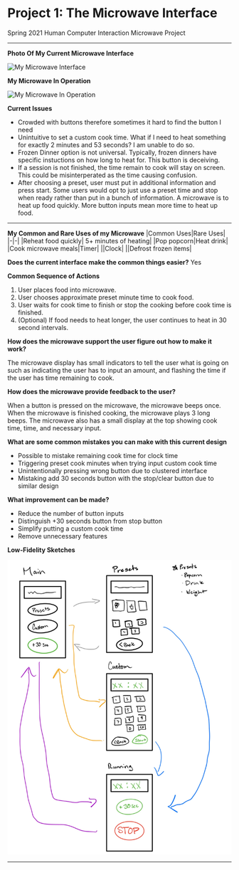 # Project 1: The Microwave Interface
Spring 2021 Human Computer Interaction Microwave Project

---

**Photo Of My Current Microwave Interface**

![My Microwave Interface](./assets/my_microwave_interface.gif)

**My Microwave In Operation**

![My Microwave In Operation](./assets/my_microwave_in_operation.gif)

**Current Issues**
- Crowded with buttons therefore sometimes it hard to find the button I need
- Unintuitive to set a custom cook time. What if I need to heat something for exactly 2 minutes and 53 seconds? I am unable to do so.
- Frozen Dinner option is not universal. Typically, frozen dinners have specific instuctions on how long to heat for. This button is deceiving.
- If a session is not finished, the time remain to cook will stay on screen. This could be misinterperated as the time causing confusion.
- After choosing a preset, user must put in additional information and press start. Some users would opt to just use a preset time and stop when ready rather than put in a bunch of information. A microwave is to heat up food quickly. More button inputs mean more time to heat up food.

---
**My Common and Rare Uses of my Microwave** 
|Common Uses|Rare Uses|
|-|-|
|Reheat food quickly| 5+ minutes of heating|
|Pop popcorn|Heat drink|
|Cook microwave meals|Timer|
||Clock|
||Defrost frozen items|

**Does the current interface make the common things easier?** Yes

**Common Sequence of Actions**
1. User places food into microwave.
2. User chooses approximate preset minute time to cook food.
3. User waits for cook time to finish or stop the cooking before cook time is finished.
4. (Optional) If food needs to heat longer, the user continues to heat in 30 second intervals.

**How does the microwave support the user figure out how to make it work?**

The microwave display has small indicators to tell the user what is going on such as indicating the user has to input an amount, and flashing the time if the user has time remaining to cook.

**How does the microwave provide feedback to the user?**

When a button is pressed on the microwave, the microwave beeps once. When the microwave is finished cooking, the microwave plays 3 long beeps. The microwave also has a small display at the top showing cook time, time, and necessary input.

**What are some common mistakes you can make with this current design**
- Possible to mistake remaining cook time for clock time
- Triggering preset cook minutes when trying input custom cook time
- Unintentionally pressing wrong button due to clustered interface
- Mistaking add 30 seconds button with the stop/clear button due to similar design

**What improvement can be made?**
- Reduce the number of button inputs
- Distinguish +30 seconds button from stop button
- Simplify putting a custom cook time
- Remove unnecessary features

**Low-Fidelity Sketches**

![Low-Fidelity Prototype](./assets/low_fidelity_sketch.gif)

---